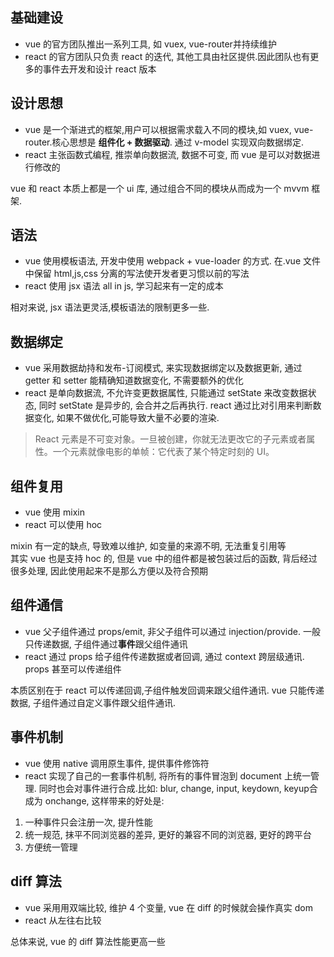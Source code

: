 ## 基础建设  
* vue 的官方团队推出一系列工具, 如 vuex, vue-router并持续维护  
* react 的官方团队只负责 react 的迭代, 其他工具由社区提供.因此团队也有更多的事件去开发和设计 react 版本
## 设计思想  
* vue 是一个渐进式的框架,用户可以根据需求载入不同的模块,如 vuex, vue-router.核心思想是 **组件化 + 数据驱动**. 通过 v-model 实现双向数据绑定.
* react 主张函数式编程, 推崇单向数据流, 数据不可变, 而 vue 是可以对数据进行修改的  

vue 和 react 本质上都是一个 ui 库, 通过组合不同的模块从而成为一个 mvvm 框架. 

## 语法  
* vue 使用模板语法, 开发中使用 webpack + vue-loader 的方式. 在.vue 文件中保留 html,js,css 分离的写法使开发者更习惯以前的写法  
* react 使用 jsx 语法 all in js, 学习起来有一定的成本  

相对来说, jsx 语法更灵活,模板语法的限制更多一些.  
## 数据绑定  
* vue 采用数据劫持和发布-订阅模式, 来实现数据绑定以及数据更新, 通过 getter 和 setter 能精确知道数据变化, 不需要额外的优化  
* react 是单向数据流, 不允许变更数据属性, 只能通过 setState 来改变数据状态, 同时 setState 是异步的, 会合并之后再执行.  react 通过比对引用来判断数据变化, 如果不做优化,可能导致大量不必要的渲染.  

>React 元素是不可变对象。一旦被创建，你就无法更改它的子元素或者属性。一个元素就像电影的单帧：它代表了某个特定时刻的 UI。  

## 组件复用  
* vue 使用 mixin  
* react 可以使用 hoc  

mixin 有一定的缺点, 导致难以维护, 如变量的来源不明, 无法重复引用等  
其实 vue 也是支持 hoc 的, 但是 vue 中的组件都是被包装过后的函数, 背后经过很多处理, 因此使用起来不是那么方便以及符合预期  

## 组件通信  
* vue 父子组件通过 props/emit, 非父子组件可以通过 injection/provide. 一般只传递数据,  子组件通过**事件**跟父组件通讯  
* react 通过 props 给子组件传递数据或者回调, 通过 context 跨层级通讯. props 甚至可以传递组件  

本质区别在于 react 可以传递回调,子组件触发回调来跟父组件通讯. vue 只能传递数据, 子组件通过自定义事件跟父组件通讯.  
## 事件机制  
* vue 使用 native 调用原生事件, 提供事件修饰符  
* react 实现了自己的一套事件机制, 将所有的事件冒泡到 document 上统一管理. 同时也会对事件进行合成.比如: blur, change, input, keydown, keyup合成为 onchange, 这样带来的好处是:  
1. 一种事件只会注册一次, 提升性能  
2. 统一规范, 抹平不同浏览器的差异, 更好的兼容不同的浏览器, 更好的跨平台  
3. 方便统一管理  

## diff 算法  
* vue 采用用双端比较, 维护 4 个变量, vue 在 diff 的时候就会操作真实 dom  
* react 从左往右比较  

总体来说, vue 的 diff 算法性能更高一些